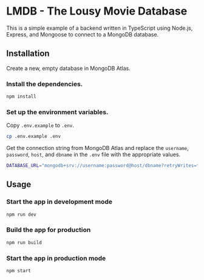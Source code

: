 # LMDB - The Lousy Movie Database

This is a simple example of a backend written in TypeScript using Node.js,
Express, and Mongoose to connect to a MongoDB database.

## Installation

Create a new, empty database in MongoDB Atlas.

### Install the dependencies.

```bash
npm install
```

### Set up the environment variables.

Copy `.env.example` to `.env`.

```bash
cp .env.example .env
```

Get the connection string from MongoDB Atlas and replace the `username`,
`password`, `host`, and `dbname` in the `.env` file with the appropriate
values.

```bash
DATABASE_URL="mongodb+srv://username:password@host/dbname?retryWrites=true&w=majority"
```

## Usage

### Start the app in development mode

```bash
npm run dev
```

### Build the app for production

```bash
npm run build
```

### Start the app in production mode

```bash
npm start
```
